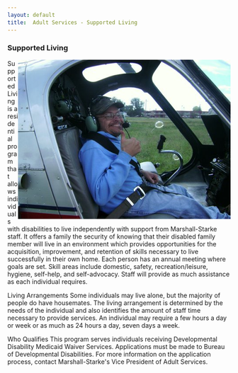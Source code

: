 ```yaml
---
layout: default
title:  Adult Services - Supported Living
---
```


### Supported Living
<div class="five columns" style="float: right;">
  <a href="#" class="th"><img src="/images/adult/supported_living_helicopter.jpg"></a>
</div>
Supported Living is a residential program that allows individuals with disabilities to live independently with support from Marshall-Starke staff. It offers a family the security of knowing that their disabled family member will live in an environment which provides opportunities for the acquisition, improvement, and retention of skills necessary to live successfully in their own home. Each person has an annual meeting where goals are set. Skill areas include domestic, safety, recreation/leisure, hygiene, self-help, and self-advocacy. Staff will provide as much assistance as each individual requires.

Living Arrangements
Some individuals may live alone, but the majority of people do have housemates. The living arrangement is determined by the needs of the individual and also identifies the amount of staff time necessary to provide services. An individual may require a few hours a day or week or as much as 24 hours a day, seven days a week.

Who Qualifies
This program serves individuals receiving Developmental Disability Medicaid Waiver Services. Applications must be made to Bureau of Developmental Disabilities. For more information on the application process, contact Marshall-Starke's Vice President of Adult Services.
